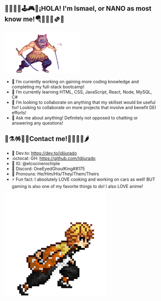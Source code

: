 ## 🍿🍙🌮🍔🕹️🎮🎃¡HOLA! I'm Ismael, or NANO as most know me!🪂🏴🥐🍕🫔🌯

<picture> <source media="(prefers-color-scheme: dark)" srcset="https://github.com/Idjjurado/idjjurado/blob/main/inosuke.gif"> <source media="(prefers-color-scheme: light)" srcset="https://github.com/Idjjurado/idjjurado/blob/main/inosuke.gif"> <img alt="eileen the crow running" src="https://github.com/Idjjurado/idjjurado/blob/main/inosuke.gif"> </picture>

- 💾 I’m currently working on gaining more coding knowledge and completing my full-stack bootcamp!
- 📖 I’m currently learning HTML, CSS, JavaScript, React, Node, MySQL, C#
- 🤹 I’m looking to collaborate on anything that my skillset would be useful for! Looking to collaborate on more projects that involve and benefit DEI efforts!
- 💬 Ask me about anything! Definitely not opposed to chatting or answering any questions!

## 🥑⚗️🪅🧸🎸Contact me!🔦🏮📼🧪🌶️
- 🐲 Dev.to: https://dev.to/idjjurado
- :octocat: GH: https://github.com/Idjjurado
- 📸 IG: @elcocinerochiple
- 🤖 Discord: OneEyedGhoulKing#8175
- 🥰 Pronouns: He/Him/His/They/Them/Theirs
- ⚡ Fun fact: I absolutely LOVE cooking and working on cars as well! BUT gaming is also one of my favorite things to do! I also LOVE anime!

<picture>
 <source media="(prefers-color-scheme: dark)" srcset="https://github.com/Idjjurado/idjjurado/blob/main/demonslayer.gif">
 <source media="(prefers-color-scheme: light)" srcset="https://github.com/Idjjurado/idjjurado/blob/main/demonslayer.gif">
 <img alt="eileen the crow running" src="https://github.com/Idjjurado/idjjurado/blob/main/demonslayer.gif">
</picture>

